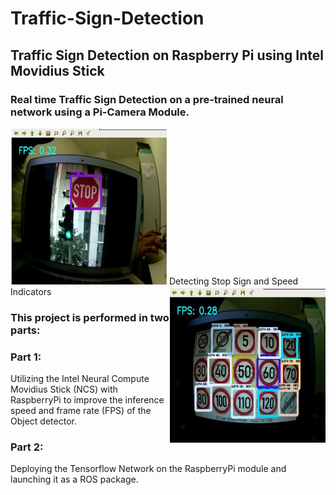 # Traffic-Sign-Detection
## Traffic Sign Detection on Raspberry Pi using Intel Movidius Stick

### Real time Traffic Sign Detection on a pre-trained neural network using a Pi-Camera Module.
<img src="images/scrnshot1.jpg" height=250 width=250 /> Detecting Stop Sign and Speed Indicators
<img src="images/scrnshot2.jpg" height=250 width=250 align="right" />

### This project is performed in two parts:

### Part 1: 
Utilizing the Intel Neural Compute Movidius Stick (NCS) with RaspberryPi to improve the inference speed and frame rate (FPS) of the Object detector.

### Part 2: 
Deploying the Tensorflow Network on the RaspberryPi module and launching it as a ROS package.
